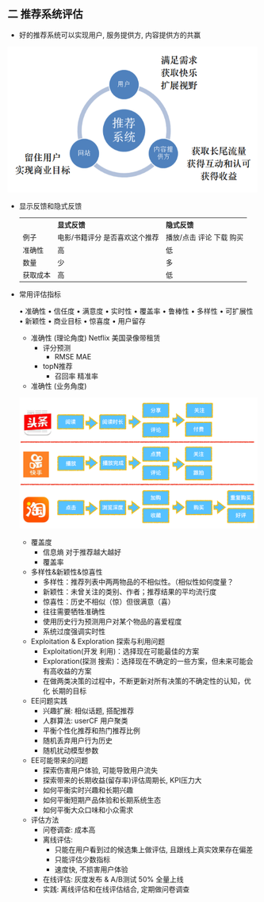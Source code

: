 ## 二 推荐系统评估

- 好的推荐系统可以实现用户, 服务提供方, 内容提供方的共赢

![](img/recommend2.png)

- 显示反馈和隐式反馈

  <table>
    <tr>
      <th></th>
      <th>显式反馈</th>
      <th>隐式反馈</th>
    </tr>
    <tr>
   <td> 例子 </td>
   <td> 电影/书籍评分 
   是否喜欢这个推荐 </td>
   <td> 播放/点击 评论 下载 购买 </td>
    </tr>
    <tr>
      <td> 准确性 </td>
      <td> 高 </td>
      <td> 低 </td>
    </tr>
    <tr>
      <td> 数量 </td>
      <td> 少 </td>
      <td> 多 </td>
    </tr>
    <tr>
      <td> 获取成本 </td>
      <td> 高 </td>
      <td> 低 </td>
    </tr>
  </table>

- 常用评估指标

  • 准确性  • 信任度
  • 满意度  • 实时性
  • 覆盖率  • 鲁棒性
  • 多样性  • 可扩展性
  • 新颖性  • 商业⽬标
  • 惊喜度  • ⽤户留存

  - 准确性 (理论角度) Netflix 美国录像带租赁
    - 评分预测
      - RMSE   MAE
    - topN推荐
      - 召回率 精准率
  - 准确性 (业务角度)

  ![](img/recommend3.png)

  - 覆盖度
    - 信息熵 对于推荐越大越好
    - 覆盖率
  - 多样性&新颖性&惊喜性
    - 多样性：推荐列表中两两物品的不相似性。（相似性如何度量？
    - 新颖性：未曾关注的类别、作者；推荐结果的平均流⾏度
    - 惊喜性：历史不相似（惊）但很满意（喜）
    - 往往需要牺牲准确性
    - 使⽤历史⾏为预测⽤户对某个物品的喜爱程度
    - 系统过度强调实时性
  - Exploitation & Exploration 探索与利用问题
    - Exploitation(开发 利用)：选择现在可能最佳的⽅案
    - Exploration(探测 搜索)：选择现在不确定的⼀些⽅案，但未来可能会有⾼收益的⽅案
    - 在做两类决策的过程中，不断更新对所有决策的不确定性的认知，优化
      长期的⽬标
  - EE问题实践
    - 兴趣扩展: 相似话题, 搭配推荐
    - 人群算法: userCF 用户聚类
    - 平衡个性化推荐和热门推荐比例
    - 随机丢弃用户行为历史
    - 随机扰动模型参数
  - EE可能带来的问题
    - 探索伤害用户体验, 可能导致用户流失
    - 探索带来的长期收益(留存率)评估周期长, KPI压力大
    - 如何平衡实时兴趣和长期兴趣
    - 如何平衡短期产品体验和长期系统生态
    - 如何平衡大众口味和小众需求
  - 评估方法
    - 问卷调查: 成本高
    - 离线评估:
      - 只能在用户看到过的候选集上做评估, 且跟线上真实效果存在偏差
      - 只能评估少数指标
      - 速度快, 不损害用户体验
    - 在线评估: 灰度发布 & A/B测试 50% 全量上线
    - 实践: 离线评估和在线评估结合, 定期做问卷调查

